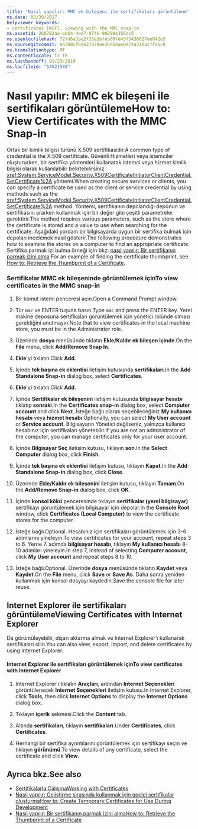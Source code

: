 ```yaml
---
title: 'Nasıl yapılır: MMC ek bileşeni ile sertifikaları görüntüleme'
ms.date: 03/30/2017
helpviewer_keywords:
- certificates [WCF], viewing with the MMC snap-in
ms.assetid: 2b8782aa-ebb4-4ee7-974b-90299e356dc5
ms.openlocfilehash: 72fd6a1be2f33e1bfeb08fd43f3436627ee842e5
ms.sourcegitcommit: 6b308cf6d627d78ee36dbbae8972a310ac7fd6c8
ms.translationtype: MT
ms.contentlocale: tr-TR
ms.lasthandoff: 01/23/2019
ms.locfileid: "54521588"
---
```

# <a name="how-to-view-certificates-with-the-mmc-snap-in"></a><span data-ttu-id="66e32-102">Nasıl yapılır: MMC ek bileşeni ile sertifikaları görüntüleme</span><span class="sxs-lookup"><span data-stu-id="66e32-102">How to: View Certificates with the MMC Snap-in</span></span>
<span data-ttu-id="66e32-103">Ortak bir kimlik bilgisi türünü X.509 sertifikasıdır.</span><span class="sxs-lookup"><span data-stu-id="66e32-103">A common type of credential is the X.509 certificate.</span></span> <span data-ttu-id="66e32-104">Güvenli Hizmetleri veya istemciler oluştururken, bir sertifika yöntemleri kullanarak istemci veya hizmet kimlik bilgisi olarak kullanılabilir belirtebilirsiniz <xref:System.ServiceModel.Security.X509CertificateInitiatorClientCredential.SetCertificate%2A> yöntemi.</span><span class="sxs-lookup"><span data-stu-id="66e32-104">When creating secure services or clients, you can specify a certificate be used as the client or service credential by using methods such as the <xref:System.ServiceModel.Security.X509CertificateInitiatorClientCredential.SetCertificate%2A> method.</span></span> <span data-ttu-id="66e32-105">Yöntemi, sertifikanın depolandığı deponun ve sertifikasını ararken kullanmak için bir değer gibi çeşitli parametreler gerektirir.</span><span class="sxs-lookup"><span data-stu-id="66e32-105">The method requires various parameters, such as the store where the certificate is stored and a value to use when searching for the certificate.</span></span> <span data-ttu-id="66e32-106">Aşağıdaki yordam bir bilgisayarda uygun bir sertifika bulmak için depoları incelemek nasıl gösterir.</span><span class="sxs-lookup"><span data-stu-id="66e32-106">The following procedure demonstrates how to examine the stores on a computer to find an appropriate certificate.</span></span> <span data-ttu-id="66e32-107">Sertifika parmak izi bulma örneği için bkz: [nasıl yapılır: Bir sertifikanın parmak izini alma](../../../../docs/framework/wcf/feature-details/how-to-retrieve-the-thumbprint-of-a-certificate.md).</span><span class="sxs-lookup"><span data-stu-id="66e32-107">For an example of finding the certificate thumbprint, see [How to: Retrieve the Thumbprint of a Certificate](../../../../docs/framework/wcf/feature-details/how-to-retrieve-the-thumbprint-of-a-certificate.md).</span></span>  
  
### <a name="to-view-certificates-in-the-mmc-snap-in"></a><span data-ttu-id="66e32-108">Sertifikalar MMC ek bileşeninde görüntülemek için</span><span class="sxs-lookup"><span data-stu-id="66e32-108">To view certificates in the MMC snap-in</span></span>  
  
1.  <span data-ttu-id="66e32-109">Bir komut istemi penceresi açın.</span><span class="sxs-lookup"><span data-stu-id="66e32-109">Open a Command Prompt window.</span></span>  
  
2.  <span data-ttu-id="66e32-110">Tür `mmc` ve ENTER tuşuna basın.</span><span class="sxs-lookup"><span data-stu-id="66e32-110">Type `mmc` and press the ENTER key.</span></span> <span data-ttu-id="66e32-111">Yerel makine deposuna sertifikaları görüntülemek için yönetici rolünde olması gerektiğini unutmayın.</span><span class="sxs-lookup"><span data-stu-id="66e32-111">Note that to view certificates in the local machine store, you must be in the Administrator role.</span></span>  
  
3.  <span data-ttu-id="66e32-112">Üzerinde **dosya** menüsünde tıklatın **Ekle/Kaldır ek bileşen içinde**.</span><span class="sxs-lookup"><span data-stu-id="66e32-112">On the **File** menu, click **Add/Remove Snap In**.</span></span>  
  
4.  <span data-ttu-id="66e32-113">**Ekle**'yi tıklatın.</span><span class="sxs-lookup"><span data-stu-id="66e32-113">Click **Add**.</span></span>  
  
5.  <span data-ttu-id="66e32-114">İçinde **tek başına ek eklentisi** iletişim kutusunda **sertifikaları**.</span><span class="sxs-lookup"><span data-stu-id="66e32-114">In the **Add Standalone Snap-in** dialog box, select **Certificates**.</span></span>  
  
6.  <span data-ttu-id="66e32-115">**Ekle**'yi tıklatın.</span><span class="sxs-lookup"><span data-stu-id="66e32-115">Click **Add**.</span></span>  
  
7.  <span data-ttu-id="66e32-116">İçinde **Sertifikalar ek bileşenini** iletişim kutusunda **bilgisayar hesabı** tıklatıp **sonraki**.</span><span class="sxs-lookup"><span data-stu-id="66e32-116">In the **Certificates snap-in** dialog box, select **Computer account** and click **Next**.</span></span> <span data-ttu-id="66e32-117">İsteğe bağlı olarak seçebileceğiniz **My kullanıcı hesabı** veya **hizmet hesabı**.</span><span class="sxs-lookup"><span data-stu-id="66e32-117">Optionally, you can select **My User account** or **Service account**.</span></span> <span data-ttu-id="66e32-118">Bilgisayarın Yönetici değilseniz, yalnızca kullanıcı hesabınız için sertifikaları yönetebilir.</span><span class="sxs-lookup"><span data-stu-id="66e32-118">If you are not an administrator of the computer, you can manage certificates only for your user account.</span></span>  
  
8.  <span data-ttu-id="66e32-119">İçinde **Bilgisayar Seç** iletişim kutusu, tıklayın **son**.</span><span class="sxs-lookup"><span data-stu-id="66e32-119">In the **Select Computer** dialog box, click **Finish**.</span></span>  
  
9. <span data-ttu-id="66e32-120">İçinde **tek başına ek eklentisi** iletişim kutusu, tıklayın **Kapat**.</span><span class="sxs-lookup"><span data-stu-id="66e32-120">In the **Add Standalone Snap-in** dialog box, click **Close**.</span></span>  
  
10. <span data-ttu-id="66e32-121">Üzerinde **Ekle/Kaldır ek bileşenini** iletişim kutusu, tıklayın **Tamam**.</span><span class="sxs-lookup"><span data-stu-id="66e32-121">On the **Add/Remove Snap-in** dialog box, click **OK**.</span></span>  
  
11. <span data-ttu-id="66e32-122">İçinde **konsol kökü** penceresinde tıklayın **sertifikalar (yerel bilgisayar)** sertifikayı görüntülemek için bilgisayar için depolar.</span><span class="sxs-lookup"><span data-stu-id="66e32-122">In the **Console Root** window, click **Certificates (Local Computer)** to view the certificate stores for the computer.</span></span>  
  
12. <span data-ttu-id="66e32-123">İsteğe bağlı.</span><span class="sxs-lookup"><span data-stu-id="66e32-123">Optional.</span></span> <span data-ttu-id="66e32-124">Hesabınız için sertifikaları görüntülemek için 3-6 adımlarını yineleyin.</span><span class="sxs-lookup"><span data-stu-id="66e32-124">To view certificates for your account, repeat steps 3 to 6.</span></span> <span data-ttu-id="66e32-125">Yerne 7. adımda **bilgisayar hesabı**, tıklayın **My kullanıcı hesabı** 8-10 adımları yineleyin.</span><span class="sxs-lookup"><span data-stu-id="66e32-125">In step 7, instead of selecting **Computer account**, click **My User account** and repeat steps 8 to 10.</span></span>  
  
13. <span data-ttu-id="66e32-126">İsteğe bağlı.</span><span class="sxs-lookup"><span data-stu-id="66e32-126">Optional.</span></span> <span data-ttu-id="66e32-127">Üzerinde **dosya** menüsünde tıklatın **Kaydet** veya **Kaydet**.</span><span class="sxs-lookup"><span data-stu-id="66e32-127">On the **File** menu, click **Save** or **Save As**.</span></span> <span data-ttu-id="66e32-128">Daha sonra yeniden kullanmak için konsol dosyayı kaydedin.</span><span class="sxs-lookup"><span data-stu-id="66e32-128">Save the console file for later reuse.</span></span>  
  
## <a name="viewing-certificates-with-internet-explorer"></a><span data-ttu-id="66e32-129">Internet Explorer ile sertifikaları görüntüleme</span><span class="sxs-lookup"><span data-stu-id="66e32-129">Viewing Certificates with Internet Explorer</span></span>  
 <span data-ttu-id="66e32-130">Da görüntüleyebilir, dışarı aktarma almak ve Internet Explorer'ı kullanarak sertifikaları silin.</span><span class="sxs-lookup"><span data-stu-id="66e32-130">You can also view, export, import, and delete certificates by using Internet Explorer.</span></span>  
  
#### <a name="to-view-certificates-with-internet-explorer"></a><span data-ttu-id="66e32-131">Internet Explorer ile sertifikaları görüntülemek için</span><span class="sxs-lookup"><span data-stu-id="66e32-131">To view certificates with Internet Explorer</span></span>  
  
1.  <span data-ttu-id="66e32-132">Internet Explorer'ı tıklatın **Araçları**, ardından **Internet Seçenekleri** görüntülenecek **Internet Seçenekleri** iletişim kutusu.</span><span class="sxs-lookup"><span data-stu-id="66e32-132">In Internet Explorer, click **Tools**, then click **Internet Options** to display the **Internet Options** dialog box.</span></span>  
  
2.  <span data-ttu-id="66e32-133">Tıklayın **içerik** sekmesi.</span><span class="sxs-lookup"><span data-stu-id="66e32-133">Click the **Content** tab.</span></span>  
  
3.  <span data-ttu-id="66e32-134">Altında **sertifikaları**, tıklayın **sertifikaları**.</span><span class="sxs-lookup"><span data-stu-id="66e32-134">Under **Certificates**, click **Certificates**.</span></span>  
  
4.  <span data-ttu-id="66e32-135">Herhangi bir sertifika ayrıntılarını görüntülemek için sertifikayı seçin ve tıklayın **görünümü**.</span><span class="sxs-lookup"><span data-stu-id="66e32-135">To view details of any certificate, select the certificate and click **View**.</span></span>  
  
## <a name="see-also"></a><span data-ttu-id="66e32-136">Ayrıca bkz.</span><span class="sxs-lookup"><span data-stu-id="66e32-136">See also</span></span>
- [<span data-ttu-id="66e32-137">Sertifikalarla Çalışma</span><span class="sxs-lookup"><span data-stu-id="66e32-137">Working with Certificates</span></span>](../../../../docs/framework/wcf/feature-details/working-with-certificates.md)
- [<span data-ttu-id="66e32-138">Nasıl yapılır: Geliştirme sırasında kullanmak için geçici sertifikalar oluşturma</span><span class="sxs-lookup"><span data-stu-id="66e32-138">How to: Create Temporary Certificates for Use During Development</span></span>](../../../../docs/framework/wcf/feature-details/how-to-create-temporary-certificates-for-use-during-development.md)
- [<span data-ttu-id="66e32-139">Nasıl yapılır: Bir sertifikanın parmak izini alma</span><span class="sxs-lookup"><span data-stu-id="66e32-139">How to: Retrieve the Thumbprint of a Certificate</span></span>](../../../../docs/framework/wcf/feature-details/how-to-retrieve-the-thumbprint-of-a-certificate.md)
